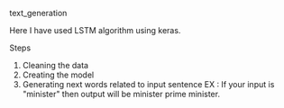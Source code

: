 text_generation

Here I have used LSTM algorithm using keras.

Steps
1. Cleaning the data
2. Creating the model
3. Generating next words related to input sentence 
EX : If your input is "minister" then output will be minister prime minister.
